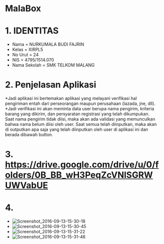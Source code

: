 # MalaBox
# 1. IDENTITAS
* Nama = NURKUMALA BUDI FAJRIN 
* Kelas = XIRPL5 
* No Urut = 24 
* NIS = 4795/1514.070 
* Nama Sekolah = SMK TELKOM MALANG

# 2. Penjelasan Aplikasi

  *Jadi aplikasi ini bertemakan aplikasi yang melayani verifikasi hal pengiriman entah dari perseorangan maupun perusahaan (lazada, jne, dll). 
  *Jadi verifikasi ini akan meminta data user berupa nama pengirim, kriteria barang yang dikirim, dan persyaratan registrasi yang telah 
  dikumpukan. Saat nama pengirim tidak diisi, maka akan ada validasi yang memunculkan bahwa nama belum diisi oleh user. Saat semua telah 
  diinputkan, maka akan di outputkan apa saja yang telah diinputkan oleh user di aplikasi ini dan berada dibawah button.
  
# 3. https://drive.google.com/drive/u/0/folders/0B_BB_wH3PeqZcVNlSGRWUWVabUE

# 4. 
* ![Screenshot_2016-09-13-15-30-18](https://github.com/nurkumalabudif/MalaBox/blob/master/Screenshot_2016-09-13-15-30-18.png)
* ![Screenshot_2016-09-13-15-30-45](https://github.com/nurkumalabudif/MalaBox/blob/master/Screenshot_2016-09-13-15-30-45.png)
* ![Screenshot_2016-09-13-15-31-22](https://github.com/nurkumalabudif/MalaBox/blob/master/Screenshot_2016-09-13-15-31-22.png)
* ![Screenshot_2016-09-13-15-31-46](https://github.com/nurkumalabudif/MalaBox/blob/master/Screenshot_2016-09-13-15-31-22.png)
